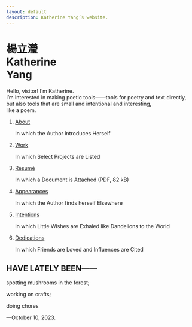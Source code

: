 ```yaml
---
layout: default
description: Katherine Yang’s website.
---
```


<div class="intro">
  <h1 class="name">
    <div lang="zh">楊立瀅</div>
    <div>Katherine<br><span class="y">Y</span>ang</div>
  </h1>
  <div>
    <p>
      Hello, visitor! I’m Katherine.<br>
      I’m interested in making poetic tools——tools for poetry and text directly, but also tools that are small and intentional and interesting,<br>
      like a poem.
    </p>
  </div>
</div>
<main>
  <div class="section">
    <ol class="toc">
      <li>
        <p class="chapter-title"><a href="/about/">About</a></p>
        <p class="chapter-subtitle">In which the Author introduces Herself</p>
      </li>
      <li>
        <p class="chapter-title"><a href="/work/">Work</a></p>
        <p class="chapter-subtitle">In which Select Projects are Listed</p>
      </li>
      <li>
        <p class="chapter-title"><a href="/assets/resume/yang-katherine-resume-202307.pdf">Résumé</a></p>
        <p class="chapter-subtitle">In which a Document is Attached (PDF, 82 kB)</p>
      </li>
      <!-- <li><a href="/fragments/">In which Fragments Hint at her Happenings</a></li> -->
      <li>
        <p class="chapter-title"><a href="/appearances/">Appearances</a></p>
        <p class="chapter-subtitle">In which the Author finds herself Elsewhere</p>
      </li>
      <li>
        <p class="chapter-title"><a href="/intentions/">Intentions</a></p>
        <p class="chapter-subtitle">In which Little Wishes are Exhaled like Dandelions to the World</p>
      </li>
      <li>
        <p class="chapter-title"><a href="/dedications/">Dedications</a></p>
        <p class="chapter-subtitle">In which Friends are Loved and Influences are Cited</p>
      </li>
    </ol>
  </div>
  <div class="section">
    <div class="section--header">
      <h2>HAVE LATELY BEEN——</h2>
    </div>
    <div class="section--body">
      <p>spotting mushrooms in the forest;</p>
      <p>working on crafts;</p>
      <p>doing chores</p>
      <p>—October 10, 2023.</p>
    </div>
  </div>
</main>

